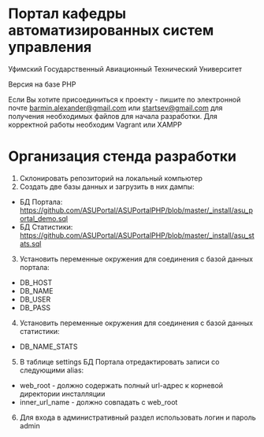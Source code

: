 Портал кафедры автоматизированных систем управления
=========
Уфимский Государственный Авиационный Технический Университет

Версия на базе PHP

Если Вы хотите присоединиться к проекту - пишите по электронной почте barmin.alexander@gmail.com или
startsev@gmail.com для получения необходимых файлов для начала разработки. Для корректной работы необходим Vagrant или XAMPP


Организация стенда разработки
=========

1. Склонировать репозиторий на локальный компьютер
2. Создать две базы данных и загрузить в них дампы:
* БД Портала: https://github.com/ASUPortal/ASUPortalPHP/blob/master/_install/asu_portal_demo.sql
* БД Статистики: https://github.com/ASUPortal/ASUPortalPHP/blob/master/_install/asu_stats.sql
3. Установить переменные окружения для соединения с базой данных портала:
* DB_HOST
* DB_NAME
* DB_USER
* DB_PASS
4. Установить переменные окружения для соединения с базой данных статистики:
* DB_NAME_STATS
5. В таблице settings БД Портала отредактировать записи со следующими alias:
* web_root - должно содержать полный url-адрес к корневой директории инсталляции
* inner_url_name - должно совпадать с web_root
6. Для входа в административный раздел использовать логин и пароль admin
